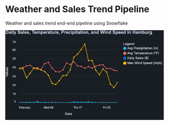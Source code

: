 # Weather and Sales Trend Pipeline
Weather and sales trend end-end pipeline using Snowflake

![Weather and Sales Trends for Hamburg, Germany](https://github.com/gloryodeyemi/Weather_and_Sales_Trend_Pipeline/blob/main/delivery/weather_sales_trend_chart.png)
